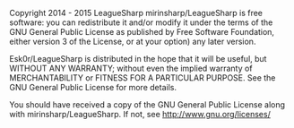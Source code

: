 Copyright 2014 - 2015 LeagueSharp mirinsharp/LeagueSharp is free software: you can redistribute it and/or modify it under the terms of the GNU General Public License as published by Free Software Foundation, either version 3 of the License, or at your option) any later version.

Esk0r/LeagueSharp is distributed in the hope that it will be useful, but WITHOUT ANY WARRANTY; without even the implied warranty of MERCHANTABILITY or FITNESS FOR A PARTICULAR PURPOSE. See the GNU General Public License for more details.

You should have received a copy of the GNU General Public License along with mirinsharp/LeagueSharp. If not, see http://www.gnu.org/licenses/
